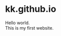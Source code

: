 # kk.github.io
<!DOCTYPE html>
<html>
    <head>
        <meta charset="UTF-8">
    </head>
    <body>
        <div id="test">
            Hello world. <br />This is my first website.
        </div>
    </body>
</html>
